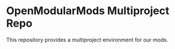 # OpenModularMods Multiproject Repo

This repository provides a multiproject environment for our mods.